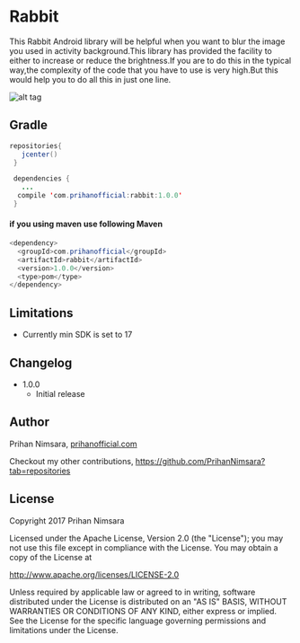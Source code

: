 # Rabbit



This Rabbit Android library will be helpful when you want to blur the  image you used in activity background.This library has provided the facility to either to increase or reduce the brightness.If you are to do this in the typical way,the complexity of the code that you have to use is very high.But this would help you to do all this  in just one line.



![alt tag](https://user-images.githubusercontent.com/29063580/27351860-5ab3ea7e-561c-11e7-84e3-1df469b1ca17.jpg)


## Gradle

```java
repositories{
   jcenter()
 }
```

```java
 dependencies {
   ...
  compile 'com.prihanofficial:rabbit:1.0.0'
 }
```

#### if you using maven use following Maven

```java
<dependency>
  <groupId>com.prihanofficial</groupId>
  <artifactId>rabbit</artifactId>
  <version>1.0.0</version>
  <type>pom</type>
</dependency>
```

## Limitations

- Currently min SDK is set to 17

## Changelog

- 1.0.0
    - Initial release

## Author

Prihan Nimsara, [prihanofficial.com](http://prihanofficial.com)

Checkout my other contributions, https://github.com/PrihanNimsara?tab=repositories

## License

Copyright 2017 Prihan Nimsara

Licensed under the Apache License, Version 2.0 (the "License"); you may not use this file except in compliance with the License. You may obtain a copy of the License at

http://www.apache.org/licenses/LICENSE-2.0

Unless required by applicable law or agreed to in writing, software distributed under the License is distributed on an "AS IS" BASIS, WITHOUT WARRANTIES OR CONDITIONS OF ANY KIND, either express or implied. See the License for the specific language governing permissions and limitations under the License.
